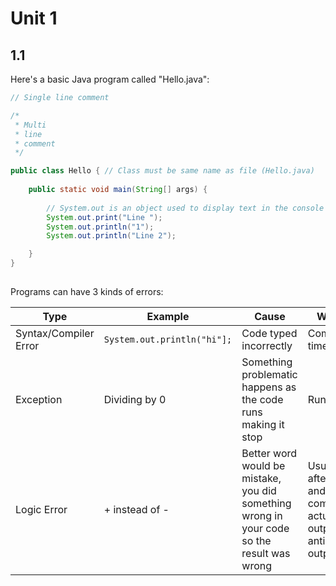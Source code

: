 # Unit 1

## 1.1

Here's a basic Java program called "Hello.java":

```java
// Single line comment

/*
 * Multi
 * line
 * comment
 */

public class Hello { // Class must be same name as file (Hello.java)
    
    public static void main(String[] args) {
        
        // System.out is an object used to display text in the console
        System.out.print("Line ");
        System.out.println("1");
        System.out.println("Line 2");

    }
}
    
```

Programs can have 3 kinds of errors:

| Type | Example | Cause | When? |
| ---- | ------- | ----- | ----- |
| Syntax/Compiler Error | `System.out.println("hi"];` | Code typed incorrectly | Compile time |
| Exception | Dividing by 0 | Something problematic happens as the code runs making it stop | Run time |
| Logic Error | + instead of - | Better word would be mistake, you did something wrong in your code so the result was wrong | Usually after run and compared actual output to anticipated output |



